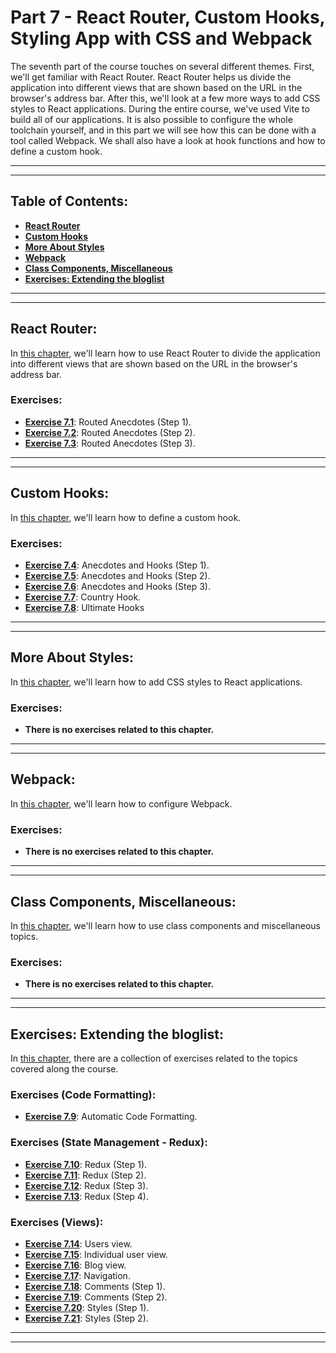 # Part 7 - React Router, Custom Hooks, Styling App with CSS and Webpack

The seventh part of the course touches on several different themes. First, we'll get familiar with React Router. React Router helps us divide the application into different views that are shown based on the URL in the browser's address bar. After this, we'll look at a few more ways to add CSS styles to React applications. During the entire course, we've used Vite to build all of our applications. It is also possible to configure the whole toolchain yourself, and in this part we will see how this can be done with a tool called Webpack. We shall also have a look at hook functions and how to define a custom hook.

---
---

## Table of Contents:

- **[React Router](#react-router)**
- **[Custom Hooks](#custom-hooks)**
- **[More About Styles](#more-about-styles)**
- **[Webpack](#webpack)**
- **[Class Components, Miscellaneous](#class-components-miscellaneous)**
- **[Exercises: Extending the bloglist](#exercises-extending-the-bloglist)**

---
---

## React Router:

In [this chapter](https://fullstackopen.com/en/part7/react_router), we'll learn how to use React Router to divide the application into different views that are shown based on the URL in the browser's address bar.

### Exercises:

- **[Exercise 7.1](https://github.com/Jvlsc/FullStack-Course/blob/32cf0779592dca3ea1924442b011407ba2f61081/part7/anecdotes-routed/src/App.jsx)**: Routed Anecdotes (Step 1).
- **[Exercise 7.2](https://github.com/Jvlsc/FullStack-Course/blob/cb4d516f9f332ed344be4b55113ba3d3b7acc4e1/part7/anecdotes-routed/src/App.jsx)**: Routed Anecdotes (Step 2).
- **[Exercise 7.3](https://github.com/Jvlsc/FullStack-Course/blob/5c55f97aeb09e5f12b472a53c96caf73d5c355c0/part7/anecdotes-routed/src/App.jsx)**: Routed Anecdotes (Step 3).

---
---

## Custom Hooks:

In [this chapter](https://fullstackopen.com/en/part7/custom_hooks), we'll learn how to define a custom hook.

### Exercises:

- **[Exercise 7.4](https://github.com/Jvlsc/FullStack-Course/blob/18ff569674867b70dc0ab63dd1d82dbb04d38cb2/part7/anecdotes-routed/src/components/CreateNew.jsx)**: Anecdotes and Hooks (Step 1).
- **[Exercise 7.5](https://github.com/Jvlsc/FullStack-Course/blob/eb0c6a8f4e4630c5834b8f416a5be98d420dc554/part7/anecdotes-routed/src/components/CreateNew.jsx)**: Anecdotes and Hooks (Step 2).
- **[Exercise 7.6](https://github.com/Jvlsc/FullStack-Course/blob/eb0c6a8f4e4630c5834b8f416a5be98d420dc554/part7/anecdotes-routed/src/components/CreateNew.jsx)**: Anecdotes and Hooks (Step 3).
- **[Exercise 7.7](https://github.com/Jvlsc/FullStack-Course/blob/8545f0bf13cf027dd125e81d063c89f4f6109b67/part7/country-hook/src/App.jsx)**: Country Hook.
- **[Exercise 7.8](https://github.com/Jvlsc/FullStack-Course/blob/d1c7c084a6c319583c45b2b31debf8229b5d9680/part7/ultimate-hooks/src/App.jsx)**: Ultimate Hooks

---
---

## More About Styles:

In [this chapter](https://fullstackopen.com/en/part7/more_about_styles), we'll learn how to add CSS styles to React applications.

### Exercises:

- **There is no exercises related to this chapter.**

---
---

## Webpack:

In [this chapter](https://fullstackopen.com/en/part7/webpack), we'll learn how to configure Webpack.

### Exercises:

- **There is no exercises related to this chapter.**

---
---

## Class Components, Miscellaneous:

In [this chapter](https://fullstackopen.com/en/part7/class_components_miscellaneous), we'll learn how to use class components and miscellaneous topics.

### Exercises:

- **There is no exercises related to this chapter.**

---
---

## Exercises: Extending the bloglist:

In [this chapter](https://fullstackopen.com/en/part7/exercises_extending_the_bloglist), there are a collection of exercises related to the topics covered along the course.

### Exercises (Code Formatting):

- **[Exercise 7.9]()**: Automatic Code Formatting.


### Exercises (State Management - Redux):

- **[Exercise 7.10]()**: Redux (Step 1).
- **[Exercise 7.11]()**: Redux (Step 2).
- **[Exercise 7.12]()**: Redux (Step 3).
- **[Exercise 7.13]()**: Redux (Step 4).

### Exercises (Views):

- **[Exercise 7.14]()**: Users view.
- **[Exercise 7.15]()**: Individual user view.
- **[Exercise 7.16]()**: Blog view.
- **[Exercise 7.17]()**: Navigation.
- **[Exercise 7.18]()**: Comments (Step 1).
- **[Exercise 7.19]()**: Comments (Step 2).
- **[Exercise 7.20]()**: Styles (Step 1).
- **[Exercise 7.21]()**: Styles (Step 2).

---
---